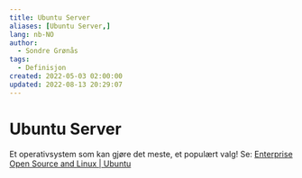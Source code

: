 ```yaml
---
title: Ubuntu Server
aliases: [Ubuntu Server,]
lang: nb-NO
author:
  - Sondre Grønås
tags:
  - Definisjon
created: 2022-05-03 02:00:00
updated: 2022-08-13 20:29:07
---
```

# Ubuntu Server
Et operativsystem som kan gjøre det meste, et populært valg! Se: [Enterprise Open Source and Linux | Ubuntu](https://ubuntu.com/)